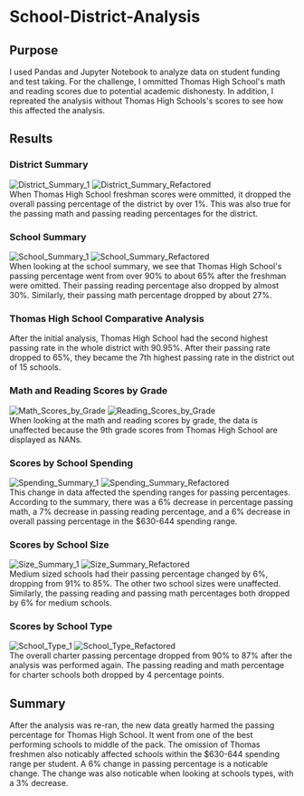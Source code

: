 # School-District-Analysis
## Purpose
I used Pandas and Jupyter Notebook to analyze data on student funding and test taking.
For the challenge, I ommitted Thomas High School's math and reading scores due to potential academic dishonesty.
In addition, I repreated the analysis without Thomas High Schools's scores to see how this affected the analysis.
## Results
### District Summary
![District_Summary_1](https://user-images.githubusercontent.com/87148177/132140832-94c83b8c-bfa0-49fe-a162-858151250456.png)
![District_Summary_Refactored](https://user-images.githubusercontent.com/87148177/132140847-b0813852-ad14-447e-9ccf-370cef9bb3cc.jpg)\
When Thomas High School freshman scores were ommitted, it dropped the overall passing percentage of the district by over 1%.
This was also true for the passing math and passing reading percentages for the district.
### School Summary
![School_Summary_1](https://user-images.githubusercontent.com/87148177/132141011-ffa7460d-b2df-4ef7-919f-4e10cb47224f.png)
![School_Summary_Refactored](https://user-images.githubusercontent.com/87148177/132141013-0106f926-1172-4453-900a-29b106ec16ae.jpg)\
When looking at the school summary, we see that Thomas High School's passing percentage went from over 90% to about 65% after the freshman were omitted.
Their passing reading percentage also dropped by almost 30%.
Similarly, their passing math percentage dropped by about 27%.
### Thomas High School Comparative Analysis
After the initial analysis, Thomas High School had the second highest passing rate in the whole district with 90.95%.
After their passing rate dropped to 65%, they became the 7th highest passing rate in the district out of 15 schools.
### Math and Reading Scores by Grade
![Math_Scores_by_Grade](https://user-images.githubusercontent.com/87148177/132141494-cfe6b447-742b-4ffe-a659-19a66223bba5.png)
![Reading_Scores_by_Grade](https://user-images.githubusercontent.com/87148177/132141497-089e870c-dd70-4f93-9885-e4ce74c38f5d.png)\
When looking at the math and reading scores by grade, the data is unaffected because the 9th grade scores from Thomas High School are displayed as NANs.
### Scores by School Spending
![Spending_Summary_1](https://user-images.githubusercontent.com/87148177/132141687-09c89d22-1c22-40a4-9750-b76bae9dd86c.png)
![Spending_Summary_Refactored](https://user-images.githubusercontent.com/87148177/132141692-9c6a9594-9c53-4c2e-a66a-186d986cd2a9.png)\
This change in data affected the spending ranges for passing percentages. 
According to the summary, there was a 6% decrease in percentage passing math, a 7% decrease in passing reading percentage, and a 6% decrease in overall passing percentage in the $630-644 spending range.
### Scores by School Size
![Size_Summary_1](https://user-images.githubusercontent.com/87148177/132141793-70ba68cf-50cf-4034-9b65-0b6bce80f67b.png)
![Size_Summary_Refactored](https://user-images.githubusercontent.com/87148177/132141796-a36c2b59-41e6-4db3-bf0f-d4f76652d069.png)\
Medium sized schools had their passing percentage changed by 6%, dropping from 91% to 85%. The other two school sizes were unaffected.
Similarly, the passing reading and passing math percentages both dropped by 6% for medium schools.
### Scores by School Type
![School_Type_1](https://user-images.githubusercontent.com/87148177/132142223-9eb0696b-5ea7-4187-8173-95f898f3aa92.png)
![School_Type_Refactored](https://user-images.githubusercontent.com/87148177/132141925-4f3d7231-fe2c-4f7b-8d9a-31e7c2deae81.png)\
The overall charter passing percentage dropped from 90% to 87% after the analysis was performed again.
The passing reading and math percentage for charter schools both dropped by 4 percentage points.
## Summary
After the analysis was re-ran, the new data greatly harmed the passing percentage for Thomas High School.
It went from one of the best performing schools to middle of the pack. The omission of Thomas freshmen also noticably affected schools within
the $630-644 spending range per student. A 6% change in passing percentage is a noticable change. 
The change was also noticable when looking at schools types, with a 3% decrease.
